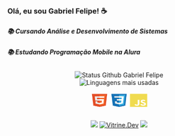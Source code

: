 ### Olá, eu sou Gabriel Felipe! :coffee:

##### 📚 Cursando Análise e Desenvolvimento de Sistemas
##### 📚 Estudando Programação Mobile na Alura

##

<div align="center">
<div>
<img width="450em"alt="Status Github Gabriel Felipe" src="https://github-readme-stats.vercel.app/api?username=gabrielfelipeee&show_icons=true&theme=radical"/>
</div>
<div>
<img width="380em" display="block" alt="Linguagens mais usadas" src="https://github-readme-stats.vercel.app/api/top-langs/?username=gabrielfelipeee&layout=compact&theme=radical"/>
</div>
</div>

<br>

 <div align="center">
  <img align="center" alt="Gabriel-HTML" height="30" width="40" src="https://raw.githubusercontent.com/devicons/devicon/master/icons/html5/html5-original.svg">
  <img align="center" alt="Gabriel-CSS" height="30" width="40" src="https://raw.githubusercontent.com/devicons/devicon/master/icons/css3/css3-original.svg">
  <img align="center" alt="Gabriel-Js" height="30" width="40" src="https://raw.githubusercontent.com/devicons/devicon/master/icons/javascript/javascript-plain.svg">
</div>

##

<div align="center">
   <a href="#" target="_blank"><img src="https://img.shields.io/badge/-LinkedIn-%230077B5?style=for-the-badge&logo=linkedin&logoColor=white" target="_blank"></a> 
  <a href="https://cursos.alura.com.br/vitrinedev/gabrielfelipeee" target="_blank"><img src="https://img.shields.io/badge/vitrine.dev-07283F?style=for-the-badge" alt="Vitrine.Dev"></a>
  <a href="#" target="_blank"><img src="https://img.shields.io/badge/-Instagram-%23E4405F?style=for-the-badge&logo=instagram&logoColor=white" target="_blank"></a>
</div>
